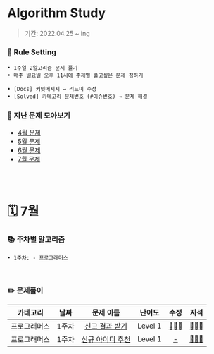 # Algorithm Study
> 기간: 2022.04.25 ~ ing  

### 📌 Rule Setting
    • 1주일 2알고리즘 문제 풀기
    • 매주 일요일 오후 11시에 주제별 풀고싶은 문제 정하기

```
• [Docs] 커밋메시지 → 리드미 수정
• [Solved] 카테고리 문제번호 (#이슈번호) → 문제 해결 
```

### 👀 지난 문제 모아보기
- [4월 문제](모아보기/4월문제.md)
- [5월 문제](모아보기/5월문제.md)
- [6월 문제](모아보기/6월문제.md)
- [7월 문제](모아보기/7월문제.md)

</br></br>

# 🗓 7월
### 📚 주차별 알고리즘
    • 1주차: - 프로그래머스
</br>

### ✏️ 문제풀이
| 카테고리 | 날짜 | 문제 이름 | 난이도 | 수정 | 지석 |  
| :----------: | :----------: | :----------: | :----------: | :----------: | :----------: | 
| 프로그래머스 | 1주차 | [신고 결과 받기](https://programmers.co.kr/learn/courses/30/lessons/92334) | Level 1 | [🙆🏻‍♀️](수정/Dictionary/Programmers92334.md) | [🙆🏻‍♂️](지석/Dictionary/Programmers92334.md) |
| 프로그래머스 | 1주차 | [신규 아이디 추천](https://programmers.co.kr/learn/courses/30/lessons/72410) | Level 1 | [-](-) | [🙆🏻‍♂️](지석/String/Programmers72410.md) |